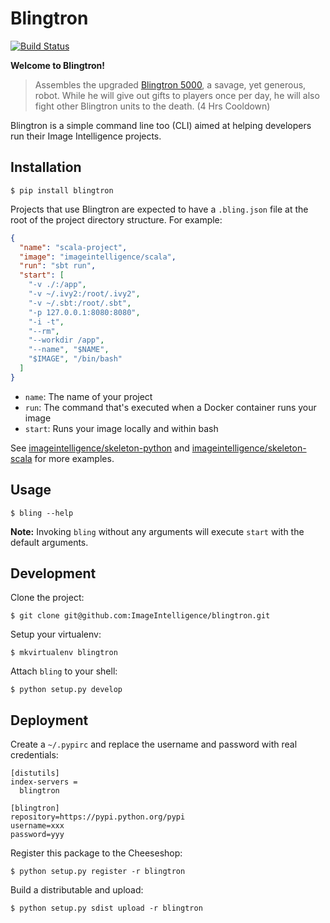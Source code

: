 # Blingtron

[![Build Status](https://travis-ci.org/ImageIntelligence/blingtron.svg?branch=master)](https://travis-ci.org/ImageIntelligence/blingtron)

**Welcome to Blingtron!**

> Assembles the upgraded [Blingtron 5000](http://www.wowhead.com/item=111821/blingtron-5000), a savage, yet generous, robot. While he will give out gifts to players once per day, he will also fight other Blingtron units to the death. (4 Hrs Cooldown)

Blingtron is a simple command line too (CLI) aimed at helping developers run their Image Intelligence projects.

## Installation

```
$ pip install blingtron
```

Projects that use Blingtron are expected to have a `.bling.json` file at the root of the project directory structure. For example:

```json
{
  "name": "scala-project",
  "image": "imageintelligence/scala",
  "run": "sbt run",
  "start": [
    "-v ./:/app",
    "-v ~/.ivy2:/root/.ivy2",
    "-v ~/.sbt:/root/.sbt",
    "-p 127.0.0.1:8080:8080",
    "-i -t",
    "--rm",
    "--workdir /app",
    "--name", "$NAME",
    "$IMAGE", "/bin/bash"
  ]
}
```

* `name`: The name of your project
* `run`: The command that's executed when a Docker container runs your image
* `start`: Runs your image locally and within bash

See [imageintelligence/skeleton-python](https://github.com/ImageIntelligence/skeleton-python) and [imageintelligence/skeleton-scala](https://github.com/ImageIntelligence/skeleton-scala) for more examples.

## Usage

```
$ bling --help
```

**Note:** Invoking `bling` without any arguments will execute `start` with the default arguments.

## Development

Clone the project:

```
$ git clone git@github.com:ImageIntelligence/blingtron.git
```

Setup your virtualenv:

```
$ mkvirtualenv blingtron
```

Attach `bling` to your shell:

```
$ python setup.py develop
```

## Deployment

Create a `~/.pypirc` and replace the username and password with real credentials:

```
[distutils]
index-servers =
  blingtron

[blingtron]
repository=https://pypi.python.org/pypi
username=xxx
password=yyy
```

Register this package to the Cheeseshop:

```
$ python setup.py register -r blingtron
```

Build a distributable and upload:

```
$ python setup.py sdist upload -r blingtron
```
